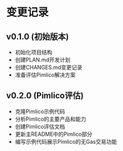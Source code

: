 # 变更记录

## v0.1.0 (初始版本)
- 初始化项目结构
- 创建PLAN.md开发计划
- 创建CHANGES.md变更记录
- 准备评估Pimlico解决方案

## v0.2.0 (Pimlico评估)
- 克隆Pimlico示例代码
- 分析Pimlico的主要产品和能力
- 创建Pimlico评估文档
- 更新主README中的Pimlico部分
- 编写示例代码展示Pimlico的无Gas交易功能 